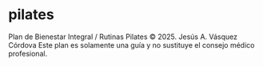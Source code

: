 # pilates
Plan de Bienestar Integral / Rutinas Pilates
&copy; 2025. Jesús A. Vásquez Córdova
Este plan es solamente una guía y no sustituye el consejo médico profesional.

